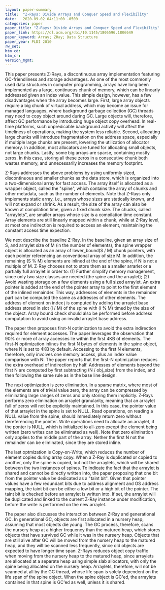 ```yaml
---
layout: paper-summary
title:  "Z-Rays: Divide Arrays and Conquer Speed and Flexibility"
date:   2020-09-02 04:11:00 -0500
categories: paper
paper_title: "Z-Rays: Divide Arrays and Conquer Speed and Flexibility"
paper_link: https://dl.acm.org/doi/10.1145/1806596.1806649
paper_keyword: Array; ZRay; Data Structure
paper_year: PLDI 2010
rw_set:
htm_cd:
htm_cr:
version_mgmt:
---
```


This paper presents Z-Rays, a discontinuous array implementation featuring GC-friendliness and storage advantages.
As one of the most commonly used data structures in computer programming, arrays have long been implemented as a large,
continuous chunk of memory, which can be linearly addressed given an index value. This simple design, however,
has a few disadvantages when the array becomes large. First, large array objects require a big chunk of virtual address,
which may become an issue for managed languages, where background garbage collection (GC) threads may need to copy
object around during GC. Large objects will, therefore, affect GC performance by introducing huge object copy overhead.
In real-time platforms, such unpredicable background activity will affect the timeliness of operations, making the 
system less reliable. Second, allocating large chunks will introduce fragmentation on the address space, especially if 
multiple large chunks are present, lowering the utilization of allocator memory. In addition, most allocators are tuned 
for allocating small objects, not large chunks. Lastly, some big arrays are sparse, containing mostly zeros. In this
case, storing all these zeros in a consecutive chunk both wastes memory, and unnecessarily increases the memory footprint.

Z-Rays addresses the above problems by using uniformly sized, discontinuous and smaller chunks as the data store,
which is organized into a two-dimensional array for fast access. The array itself is allocated as a wrapper object, 
called the "spine", which contains the array of chunks and other metadata, such as the number of elements.
Note that Z-Rays only implements static array, i.e., arrays whose sizes are statically known, and will not expand
or shrink. As a result, the size of the array can also be known at compilation time, given a fixed chunk size.
The chucks, called "arraylets", are smaller arrays whose size is a compilation time constant. Array elements are 
still linearly mapped within a chunk, while at Z-Ray level, at most one indirection is required to access an element,
maintaining the constant access time expection.

We next describe the baseline Z-Ray. In the baseline, given an array size of S, and arraylet size of M (in the number of 
elements), the spine wrapper object is allocated as an array of lower\_bound(S / M) chunk pointers, with each pointer
referencing an conventional array of size M. In addition, the remaining (S % M) elements are inlined at the end of the 
spine, if N is not a multiple of M. Z-Ray chooses not to store them as a smaller arrarlet or a partially full arraylet
in order to: (1) Further simplify memory management, since only two size classes are needed (the spine and the arraylet);
(2) Avoid wasting storage on a few elements using a full sized arraylet. An extra pointer is added at the end of the 
pointer array to point to the first element of the inlined remainder. This way, addresses of elements in the remainder
part can be computed the same as addresses of other elements. 
The address of element on index j is computed by adding the arraylet base address stored in slot (i / M) of the spine with 
(i % M) timed by the size of the object. Array bound check should also be performed before address computation to avoid
using an invalid arraylet base address.

The paper then proposes first-N optimization to avoid the extra indirection required for element accesses. The paper 
leverages the observation that 90% or more of array accesses lie within the first 4KB of elements. The first-N optimization
inlines the first N bytes of elements in the spine object, where N is set to 4KB by default. Accessing to the first N
elements, therefore, only involves one memory access, plus an index value comparison with N. The paper reports that
the first-N optimization reduces the extra overhead of indirection by half. Addresses of elements beyond the first N
are computed by first subtracting (N / obj\_size) from the index, and then following the same rule as in the base line design.

The next optimization is zero elimination. In a sparse matrix, where most of the elements are of trivial value zero, 
the array can be compressed by eliminating large ranges of zeros and only storing them implicitly.
Z-Rays performs zero elimination on arraylet granularity, meaning that an arraylet full of zeros will not be explicitly 
maintained. In this case, the pointer value of that arraylet in the spine is set to NULL. Read operations, on reading
a NULL value from the spine, should immediately return zero without dereferencing the pointer. Write operations
need to allocate an arraylet, if the ponter is NULL, which is initialized to all-zero except the element being written
(zero writes can be eliminated as well).
Note that zero elimination only applies to the middle part of the array. Nether the first N not the remainder can be 
eliminated, since they are stored inline.

The last optmization is Copy-on-Write, which reduces the number of element copies during array copy. When a Z-Ray is
duplicated or copied to another, only the spine is copied, but not the arraylets, which will be shared between the two
instances of spines. To indicate the fact that the arraylet is shared and cannot be directly written into, the paper
proposing that one bit from the pointer value be dedicated as a "taint bit". Given that pointer values have a few
redundant bits due to address alignment and OS address mapping, the taint bit can be either a low bit or a high bit
of the pointer. The taint bit is checked before an arraylet is written into. If set, the arraylet will be duplicated
and linked to the current Z-Ray instance under modification, before the write is performed on the new arraylet.

The paper also discusses the interaction between Z-Ray and generational GC. In generational GC, objects are first allocated
in a nursery heap, assuming that most objects die young. The GC process, therefore, scans the nursery heap at a higher
frequency than the matured heap, which stores objects that have survived GC while it was in the nursery heap.
Objects that are still alive after GC will be moved from the nursery heap to the matured heap, and they will be 
scanned less frequently, since old objects are expected to have longer time span. 
Z-Rays reduces object copy traffic when moving from the nursery heap to the matured heap, since arraylets are allocated
at a separate heap using simple slab allocators, with only the spine being allocated on the nursery heap.
Arraylets, therefore, will not be scanned at all by the GC thread, whose life span is solely dependent on the life span
of the spine object. When the spine object is GC'ed, the arraylets contained in that spine is GC'ed as well, unless
it is shared.
